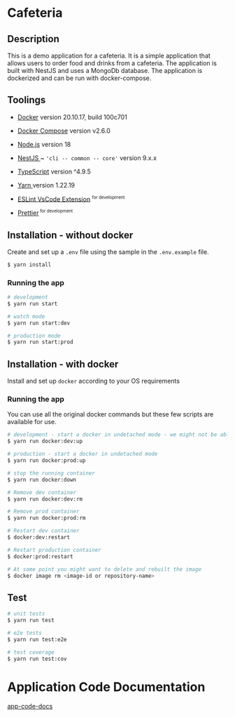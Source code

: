 # Cafeteria

## Description
This is a demo application for a cafeteria. It is a simple application that allows users to order food and drinks from a cafeteria. The application is built with NestJS and uses a MongoDb database. The application is dockerized and can be run with docker-compose.

## Toolings
- <a href="https://docs.docker.com/compose/" target="_blank">Docker</a> version 20.10.17, build 100c701
- <a href="https://docs.docker.com/compose/" target="_blank">Docker Compose</a> version v2.6.0 
- <a href="http://nodejs.org" target="_blank">Node.js</a> version 18
- <a href="https://docs.nestjs.com/" target="_blank">NestJS </a> ~ `'cli -- common -- core'` version 9.x.x
- <a href="https://www.typescriptlang.org/" target="_blank">TypeScript</a> version ^4.9.5 
- <a href="https://yarnpkg.com/getting-started/install" target="_blank">Yarn </a> version 1.22.19
- <a href="https://marketplace.visualstudio.com/items?itemName=dbaeumer.vscode-eslint" target="_blank">ESLint VsCode Extension</a> <sup><small> for development </small></sup>

- <a href="https://marketplace.visualstudio.com/items?itemName=esbenp.prettier-vscode" target="_blank">Prettier</a><sup><small> for development </small></sup>

## Installation - without docker
Create and set up a `.env` file using the sample in the `.env.example` file.

```bash
$ yarn install
```

### Running the app

```bash
# development
$ yarn run start

# watch mode
$ yarn run start:dev

# production mode
$ yarn run start:prod
```

## Installation - with docker
Install and set up `docker` according to your OS requirements
### Running the app
You can use all the original docker commands but these few scripts are available for use.

```bash
# development - start a docker in undetached mode - we might not be able to watch file changes
$ yarn run docker:dev:up

# production - start a docker in undetached mode
$ yarn run docker:prod:up

# stop the running container
$ yarn run docker:down

# Remove dev container
$ yarn run docker:dev:rm

# Remove prod container
$ yarn run docker:prod:rm

# Restart dev container
$ docker:dev:restart

# Restart production container
$ docker:prod:restart

# At some point you might want to delete and rebuilt the image
$ docker image rm <image-id or repository-name>
```

## Test

```bash
# unit tests
$ yarn run test

# e2e tests
$ yarn run test:e2e

# test coverage
$ yarn run test:cov
```
# Application Code Documentation
[app-code-docs](app-docs.md)
